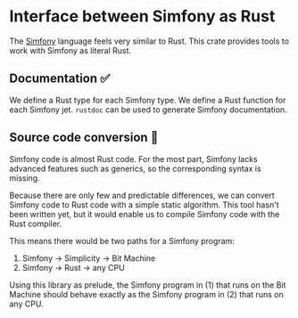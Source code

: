 # Interface between Simfony as Rust

The [Simfony](https://github.com/BlockstreamResearch/simfony) language feels very similar to Rust. This crate provides tools to work with Simfony as literal Rust.

## Documentation ✅

We define a Rust type for each Simfony type. We define a Rust function for each Simfony jet. `rustdoc` can be used to generate Simfony documentation.

## Source code conversion 🚧

Simfony code is almost Rust code. For the most part, Simfony lacks advanced features such as generics, so the corresponding syntax is missing.

Because there are only few and predictable differences, we can convert Simfony code to Rust code with a simple static algorithm. This tool hasn't been written yet, but it would enable us to compile Simfony code with the Rust compiler.

This means there would be two paths for a Simfony program:

1. Simfony → Simplicity → Bit Machine
2. Simfony → Rust → any CPU

Using this library as prelude, the Simfony program in (1) that runs on the Bit Machine should behave exactly as the Simfony program in (2) that runs on any CPU.
